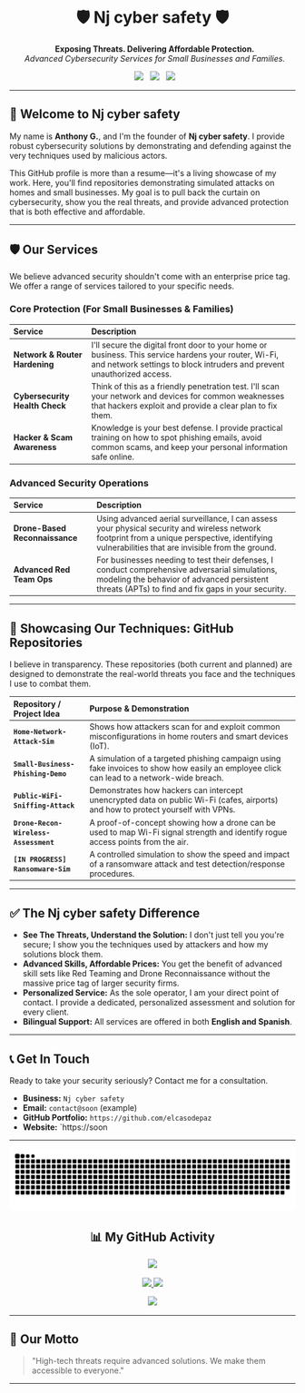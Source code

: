 <h1 align="center">🛡️ Nj cyber safety 🛡️</h1>
<p align="center">
  <strong>Exposing Threats. Delivering Affordable Protection.</strong><br>
  <em>Advanced Cybersecurity Services for Small Businesses and Families.</em>
</p>

<p align="center">
  <a href="#-our-services"><img src="https://img.shields.io/badge/Advanced%20Red%20Team%20Ops-red?style=for-the-badge&logo=gnu-emacs" /></a>
  <a href="#-our-services"><img src="https://img.shields.io/badge/Drone%20Reconnaissance-blue?style=for-the-badge&logo=dji" /></a>
  <a href="#-the-nj-cyber-safety-difference"><img src="https://img.shields.io/badge/Affordable%20Security-brightgreen?style=for-the-badge&logo=handshake" /></a>
</p>

---

## 👋 Welcome to Nj cyber safety

My name is **Anthony G.**, and I'm the founder of **Nj cyber safety**. I provide robust cybersecurity solutions by demonstrating and defending against the very techniques used by malicious actors.

This GitHub profile is more than a resume—it's a living showcase of my work. Here, you'll find repositories demonstrating simulated attacks on homes and small businesses. My goal is to pull back the curtain on cybersecurity, show you the real threats, and provide advanced protection that is both effective and affordable.

---

## 🛡️ Our Services

We believe advanced security shouldn't come with an enterprise price tag. We offer a range of services tailored to your specific needs.

### Core Protection (For Small Businesses & Families)
| Service | Description |
| :--- | :--- |
| **Network & Router Hardening** | I'll secure the digital front door to your home or business. This service hardens your router, Wi-Fi, and network settings to block intruders and prevent unauthorized access. |
| **Cybersecurity Health Check** | Think of this as a friendly penetration test. I'll scan your network and devices for common weaknesses that hackers exploit and provide a clear plan to fix them. |
| **Hacker & Scam Awareness** | Knowledge is your best defense. I provide practical training on how to spot phishing emails, avoid common scams, and keep your personal information safe online. |

### Advanced Security Operations
| Service | Description |
| :--- | :--- |
| **Drone-Based Reconnaissance** | Using advanced aerial surveillance, I can assess your physical security and wireless network footprint from a unique perspective, identifying vulnerabilities that are invisible from the ground. |
| **Advanced Red Team Ops** | For businesses needing to test their defenses, I conduct comprehensive adversarial simulations, modeling the behavior of advanced persistent threats (APTs) to find and fix gaps in your security. |

---

## 👾 Showcasing Our Techniques: GitHub Repositories

I believe in transparency. These repositories (both current and planned) are designed to demonstrate the real-world threats you face and the techniques I use to combat them.

| Repository / Project Idea | Purpose & Demonstration |
| :--- | :--- |
| **`Home-Network-Attack-Sim`** | Shows how attackers scan for and exploit common misconfigurations in home routers and smart devices (IoT). |
| **`Small-Business-Phishing-Demo`** | A simulation of a targeted phishing campaign using fake invoices to show how easily an employee click can lead to a network-wide breach. |
| **`Public-WiFi-Sniffing-Attack`** | Demonstrates how hackers can intercept unencrypted data on public Wi-Fi (cafes, airports) and how to protect yourself with VPNs. |
| **`Drone-Recon-Wireless-Assessment`** | A proof-of-concept showing how a drone can be used to map Wi-Fi signal strength and identify rogue access points from the air. |
| **`[IN PROGRESS] Ransomware-Sim`** | A controlled simulation to show the speed and impact of a ransomware attack and test detection/response procedures. |


---

## ✅ The Nj cyber safety Difference

* **See The Threats, Understand the Solution:** I don't just tell you you're secure; I show you the techniques used by attackers and how my solutions block them.
* **Advanced Skills, Affordable Prices:** You get the benefit of advanced skill sets like Red Teaming and Drone Reconnaissance without the massive price tag of larger security firms.
* **Personalized Service:** As the sole operator, I am your direct point of contact. I provide a dedicated, personalized assessment and solution for every client.
* **Bilingual Support:** All services are offered in both **English and Spanish**.

---

## 📞 Get In Touch

Ready to take your security seriously? Contact me for a consultation.

- **Business:** `Nj cyber safety`
- **Email:** `contact@soon` (example)
- **GitHub Portfolio:** `https://github.com/elcasodepaz`
- **Website:** `https://soon
---

<p align="center">
<img src="https://raw.githubusercontent.com/elcasodepaz/Elcasodepaz/output/github-contribution-grid-snake.svg" />
</p>

<h2 align="center">📊 My GitHub Activity</h2>

<p align="center">
<img src="https://github-profile-trophy.vercel.app/?username=elcasodepaz&theme=matrix" />
</p>

<p align="center">
<a href="http://www.github.com/elcasodepaz">
<img src="https://github-readme-stats.vercel.app/api?username=elcasodepaz&show_icons=true&count_private=true&title_color=00ff9c&text_color=00ff9c&icon_color=00ff9c&bg_color=000000&hide_border=true" />
</a>
<a href="http://www.github.com/elcasodepaz">
<img src="https://github-readme-streak-stats.herokuapp.com/?user=elcasodepaz&stroke=00ff9c&background=000000&ring=00ff9c&fire=00ff9c&currStreakNum=00ff9c&currStreakLabel=00ff9c&sideNums=00ff9c&sideLabels=00ff9c&dates=00ff9c&hide_border=true" />
</a>
</p>

<p align="center">
<img src="https://github-readme-activity-graph.cyclic.app/graph?username=elcasodepaz&bg_color=000000&color=00ff9c&line=00ff9c&point=00ff9c&area=true&hide_border=true" />
</p>

---

## 🧠 Our Motto

> "High-tech threats require advanced solutions. We make them accessible to everyone."
---
